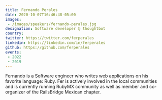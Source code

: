 ```yaml
---
title: Fernando Perales
date: 2020-10-07T16:46:48-05:00
images:
 - /images/speakers/fernando-perales.jpg
designation: Software developer @ thoughtbot
country: 
twitter: https://twitter.com/ferperales
linkedin: https://linkedin.com/in/ferperales
github: https://github.com/ferperales
events:
 - 2022
 - 2019
---
```


Fernando is a Software engineer who writes web applications on his favorite language: Ruby.
Fer is actively involved in the local communities and is currently running RubyMX community as well as member and co-organizer of the RailsBridge Mexican chapter.